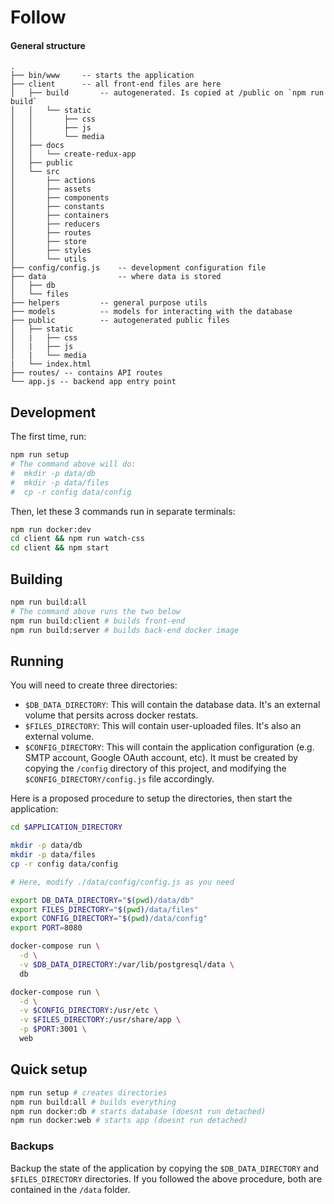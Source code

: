 
# Follow

#### General structure
```
.
├── bin/www     -- starts the application
├── client      -- all front-end files are here
│   ├── build       -- autogenerated. Is copied at /public on `npm run build`
│   │   └── static
│   │       ├── css
│   │       ├── js
│   │       └── media
│   ├── docs
│   │   └── create-redux-app
│   ├── public
│   └── src
│       ├── actions
│       ├── assets
│       ├── components
│       ├── constants
│       ├── containers
│       ├── reducers
│       ├── routes
│       ├── store
│       ├── styles
│       └── utils
├── config/config.js    -- development configuration file
├── data                -- where data is stored
│   ├── db
│   └── files
├── helpers         -- general purpose utils
├── models          -- models for interacting with the database
├── public          -- autogenerated public files
│   ├── static
│   |   ├── css
│   |   ├── js
│   |   └── media
|   └── index.html
├── routes/ -- contains API routes
└── app.js -- backend app entry point
```

## Development

The first time, run:
```sh
npm run setup
# The command above will do:
#  mkdir -p data/db
#  mkdir -p data/files
#  cp -r config data/config
```

Then, let these 3 commands run in separate terminals:

```sh
npm run docker:dev
cd client && npm run watch-css
cd client && npm start
```


## Building

```sh
npm run build:all
# The command above runs the two below
npm run build:client # builds front-end
npm run build:server # builds back-end docker image
```


## Running

You will need to create three directories:

- `$DB_DATA_DIRECTORY`: This will contain the database data. It's an external
     volume that persits across docker restats.
- `$FILES_DIRECTORY`: This will contain user-uploaded files. It's also an
     external volume.
- `$CONFIG_DIRECTORY`: This will contain the application configuration (e.g.
     SMTP account, Google OAuth account, etc). It must be created by copying the
     `/config` directory of this project, and modifying the
     `$CONFIG_DIRECTORY/config.js` file accordingly.

Here is a proposed procedure to setup the directories, then start the
application:

```sh
cd $APPLICATION_DIRECTORY

mkdir -p data/db
mkdir -p data/files
cp -r config data/config

# Here, modify ./data/config/config.js as you need

export DB_DATA_DIRECTORY="$(pwd)/data/db"
export FILES_DIRECTORY="$(pwd)/data/files"
export CONFIG_DIRECTORY="$(pwd)/data/config"
export PORT=8080

docker-compose run \
  -d \
  -v $DB_DATA_DIRECTORY:/var/lib/postgresql/data \
  db

docker-compose run \
  -d \
  -v $CONFIG_DIRECTORY:/usr/etc \
  -v $FILES_DIRECTORY:/usr/share/app \
  -p $PORT:3001 \
  web
```


## Quick setup

```sh
npm run setup # creates directories
npm run build:all # builds everything
npm run docker:db # starts database (doesnt run detached)
npm run docker:web # starts app (doesnt run detached)
```

### Backups

Backup the state of the application by copying the `$DB_DATA_DIRECTORY` and
`$FILES_DIRECTORY` directories. If you followed the above procedure, both are
contained in the `/data` folder.
